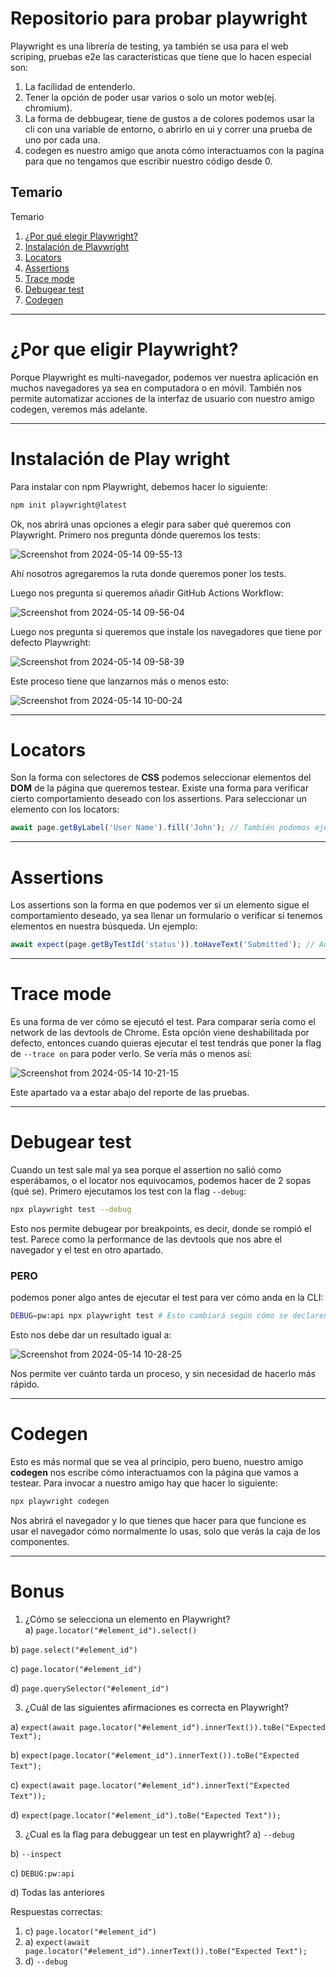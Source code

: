 # Repositorio para probar playwright
Playwright es una librería de testing, ya también se usa para el web scriping, pruebas e2e
las características que tíene que lo hacen especial son:
1. La facílidad de entenderlo.
2. Tener la opción de poder usar varios o solo un motor web(ej. chromium).
3. La forma de debbugear, tiene de gustos a de colores podemos usar la cli con una variable de entorno, o abrirlo en ui y correr una prueba de uno por cada una.
4. codegen es nuestro amigo que anota cómo interactuamos con la pagína para que no tengamos que escribir nuestro código desde 0.  

## Temario
Temario
1. [¿Por qué elegir Playwright?](#por-qu%C3%A9-elegir-playwright)
2. [Instalación de Playwright](#instalaci%C3%B3n-de-playwright)
3. [Locators](#locators)
4. [Assertions](#assertions)
5. [Trace mode](#trace-mode)
6. [Debugear test](#debugear-test)
7. [Codegen](#codegen)

---
# ¿Por que eligir Playwright?
Porque Playwright es multi-navegador, podemos ver nuestra aplicación en muchos navegadores ya sea en computadora o en móvil. También nos permite automatizar acciones de la interfaz de usuario con nuestro amigo codegen, veremos más adelante.

---
# Instalación de Play wright
Para instalar con npm Playwright, debemos hacer lo siguiente:
```bash
npm init playwright@latest
```
Ok, nos abrirá unas opciones a elegir para saber qué queremos con Playwright. Primero nos pregunta dónde queremos los tests:

![Screenshot from 2024-05-14 09-55-13](https://github.com/doorme777/reto-01/assets/137806586/27b1ad56-a866-4fd0-8c10-c8af61a73bc7)


Ahí nosotros agregaremos la ruta donde queremos poner los tests.

Luego nos pregunta si queremos añadir GitHub Actions Workflow:

![Screenshot from 2024-05-14 09-56-04](https://github.com/doorme777/reto-01/assets/137806586/fddbe05f-cdba-4f1b-8081-41e072e220a3)

Luego nos pregunta si queremos que instale los navegadores que tiene por defecto Playwright:

![Screenshot from 2024-05-14 09-58-39](https://github.com/doorme777/reto-01/assets/137806586/1f8abe58-96c4-4f41-a2df-8553437a85d5)

Este proceso tiene que lanzarnos más o menos esto:

![Screenshot from 2024-05-14 10-00-24](https://github.com/doorme777/reto-01/assets/137806586/a9f36941-f425-4245-a88f-b0600bc90677)

---
# Locators
Son la forma con selectores de **CSS** podemos seleccionar elementos del **DOM** de la página que queremos testear. Existe una forma para verificar cierto comportamiento deseado con los assertions. Para seleccionar un elemento con los locators:

```js
await page.getByLabel('User Name').fill('John'); // También podemos ejecutar métodos que puedan simular el cliente en el navegador.
```
---
# Assertions
Los assertions son la forma en que podemos ver si un elemento sigue el comportamiento deseado, ya sea llenar un formulario o verificar si tenemos elementos en nuestra búsqueda. Un ejemplo:
```js
await expect(page.getByTestId('status')).toHaveText('Submitted'); // Aquí esperamos que un elemento con id status tenga el texto 'Submitted'.
```

---
# Trace mode
Es una forma de ver cómo se ejecutó el test. Para comparar sería como el network de las devtools de Chrome. Esta opción viene deshabilitada por defecto, entonces cuando quieras ejecutar el test tendrás que poner la flag de `--trace on` para poder verlo. Se vería más o menos así:

![Screenshot from 2024-05-14 10-21-15](https://github.com/doorme777/reto-01/assets/137806586/d9294d2e-8f5e-4cc1-b717-609286a1ff9d)

Este apartado va a estar abajo del reporte de las pruebas.

---
# Debugear test
Cuando un test sale mal ya sea porque el assertion no salió como esperábamos, o el locator nos equivocamos, podemos hacer de 2 sopas (qué se). Primero ejecutamos los test con la flag `--debug`:
```bash
npx playwright test --debug
```

Esto nos permite debugear por breakpoints, es decir, donde se rompió el test. Parece como la performance de las devtools que nos abre el navegador y el test en otro apartado.

### PERO

podemos poner algo antes de ejecutar el test para ver cómo anda en la CLI:
```bash
DEBUG=pw:api npx playwright test # Esto cambiará según cómo se declaren las variables de entorno del sistema operativo.
```
Esto nos debe dar un resultado igual a:

![Screenshot from 2024-05-14 10-28-25](https://github.com/doorme777/reto-01/assets/137806586/0257b46d-b80a-401a-a1ea-6cbedf9d70a4)

Nos permite ver cuánto tarda un proceso, y sin necesidad de hacerlo más rápido.

---
# Codegen
Esto es más normal que se vea al principio, pero bueno, nuestro amigo **codegen** nos escribe cómo interactuamos con la página que vamos a testear. Para invocar a nuestro amigo hay que hacer lo siguiente:
```bash
npx playwright codegen
```
Nos abrirá el navegador y lo que tienes que hacer para que funcione es usar el navegador cómo normalmente lo usas, solo que verás la caja de los componentes.

---
# Bonus
1. ¿Cómo se selecciona un elemento en Playwright? 
 a) `page.locator("#element_id").select()`

 b) `page.select("#element_id")`

 c) `page.locator("#element_id")`

 d) `page.querySelector("#element_id")`
    
3. ¿Cuál de las siguientes afirmaciones es correcta en Playwright? 
 
 a) `expect(await page.locator("#element_id").innerText()).toBe("Expected Text");`

 b) `expect(page.locator("#element_id").innerText()).toBe("Expected Text");` 
 
 c) `expect(await page.locator("#element_id").innerText("Expected Text"));` 
 
 d) `expect(page.locator("#element_id").toBe("Expected Text"));`
    
3. ¿Cual es la flag para debuggear un test en playwright? 
 a) `--debug`

 b) `--inspect`
 
 c) `DEBUG:pw:api`
 
 d) Todas las anteriores
    

Respuestas correctas:

1. c) `page.locator("#element_id")`
2. a) `expect(await page.locator("#element_id").innerText()).toBe("Expected Text");`
3. d)  `--debug`
